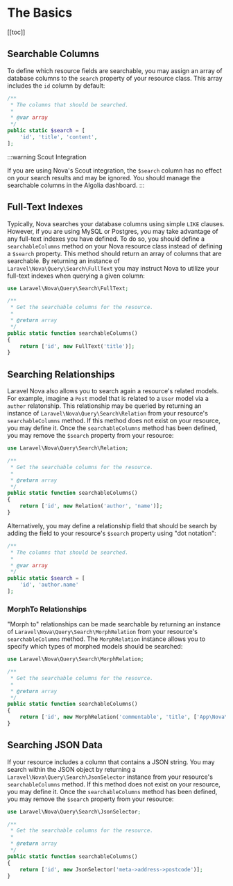 # The Basics

[[toc]]

## Searchable Columns

To define which resource fields are searchable, you may assign an array of database columns to the `search` property of your resource class. This array includes the `id` column by default:

```php
/**
 * The columns that should be searched.
 *
 * @var array
 */
public static $search = [
    'id', 'title', 'content',
];
```

:::warning Scout Integration

If you are using Nova's Scout integration, the `$search` column has no effect on your search results and may be ignored. You should manage the searchable columns in the Algolia dashboard.
:::

## Full-Text Indexes

Typically, Nova searches your database columns using simple `LIKE` clauses. However, if you are using MySQL or Postgres, you may take advantage of any full-text indexes you have defined. To do so, you should define a `searchableColumns` method on your Nova resource class instead of defining a `$search` property. This method should return an array of columns that are searchable. By returning an instance of `Laravel\Nova\Query\Search\FullText` you may instruct Nova to utilize your full-text indexes when querying a given column:

```php
use Laravel\Nova\Query\Search\FullText;

/**
 * Get the searchable columns for the resource.
 *
 * @return array
 */
public static function searchableColumns()
{
    return ['id', new FullText('title')];
}
```

## Searching Relationships

Laravel Nova also allows you to search again a resource's related models. For example, imagine a `Post` model that is related to a `User` model via a `author` relatonship. This relationship may be queried by returning an instance of `Laravel\Nova\Query\Search\Relation` from your resource's `searchableColumns` method. If this method does not exist on your resource, you may define it. Once the `searchableColumns` method has been defined, you may remove the `$search` property from your resource:

```php
use Laravel\Nova\Query\Search\Relation;

/**
 * Get the searchable columns for the resource.
 *
 * @return array
 */
public static function searchableColumns()
{
    return ['id', new Relation('author', 'name')];
}
```

Alternatively, you may define a relationship field that should be search by adding the field to your resource's `$search` property using "dot notation":

```php
/**
 * The columns that should be searched.
 *
 * @var array
 */
public static $search = [
    'id', 'author.name'
];
```

### MorphTo Relationships

"Morph to" relationships can be made searchable by returning an instance of `Laravel\Nova\Query\Search\MorphRelation` from your resource's `searchableColumns` method. The `MorphRelation` instance allows you to specify which types of morphed models should be searched:

```php
use Laravel\Nova\Query\Search\MorphRelation;

/**
 * Get the searchable columns for the resource.
 *
 * @return array
 */
public static function searchableColumns()
{
    return ['id', new MorphRelation('commentable', 'title', ['App\Nova\Post'])];
}
```

## Searching JSON Data

If your resource includes a column that contains a JSON string. You may search within the JSON object by returning a `Laravel\Nova\Query\Search\JsonSelector` instance from your resource's `searchableColumns` method. If this method does not exist on your resource, you may define it. Once the `searchableColumns` method has been defined, you may remove the `$search` property from your resource:

```php
use Laravel\Nova\Query\Search\JsonSelector;

/**
 * Get the searchable columns for the resource.
 *
 * @return array
 */
public static function searchableColumns()
{
    return ['id', new JsonSelector('meta->address->postcode')];
}
```
